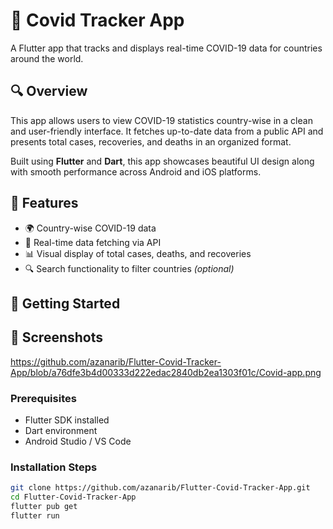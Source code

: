 # 🦠 Covid Tracker App

A Flutter app that tracks and displays real-time COVID-19 data for countries around the world.

## 🔍 Overview

This app allows users to view COVID-19 statistics country-wise in a clean and user-friendly interface. It fetches up-to-date data from a public API and presents total cases, recoveries, and deaths in an organized format.

Built using **Flutter** and **Dart**, this app showcases beautiful UI design along with smooth performance across Android and iOS platforms.

## 🌟 Features

- 🌍 Country-wise COVID-19 data
- 🔄 Real-time data fetching via API
- 📊 Visual display of total cases, deaths, and recoveries
- 🔍 Search functionality to filter countries *(optional)*

## 🚀 Getting Started

## 📸 Screenshots

https://github.com/azanarib/Flutter-Covid-Tracker-App/blob/a76dfe3b4d00333d222edac2840db2ea1303f01c/Covid-app.png

### Prerequisites

- Flutter SDK installed
- Dart environment
- Android Studio / VS Code

### Installation Steps

```bash
git clone https://github.com/azanarib/Flutter-Covid-Tracker-App.git
cd Flutter-Covid-Tracker-App
flutter pub get
flutter run
